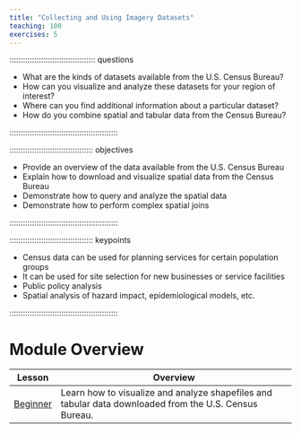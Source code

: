 ```yaml
---
title: "Collecting and Using Imagery Datasets"
teaching: 100
exercises: 5
---
```


:::::::::::::::::::::::::::::::::::::: questions 

- What are the kinds of datasets available from the U.S. Census Bureau?
- How can you visualize and analyze these datasets for your region of interest?
- Where can you find additional information about a particular dataset?
- How do you combine spatial and tabular data from the Census Bureau?

::::::::::::::::::::::::::::::::::::::::::::::::

::::::::::::::::::::::::::::::::::::: objectives

- Provide an overview of the data available from the U.S. Census Bureau
- Explain how to download and visualize spatial data from the Census Bureau
- Demonstrate how to query and analyze the spatial data
- Demonstrate how to perform complex spatial joins

::::::::::::::::::::::::::::::::::::::::::::::::

::::::::::::::::::::::::::::::::::::: keypoints 

- Census data can be used for planning services for certain population groups
- It can be used for site selection for new businesses or service facilities
- Public policy analysis
- Spatial analysis of hazard impact, epidemiological models, etc.

::::::::::::::::::::::::::::::::::::::::::::::::

# Module Overview

| Lesson | Overview                                                                                                                                                         | 
| ---------------------------------------------------------------------------------- | ------------------------------------------------------------------------------------ |
| [Beginner](https://jupyter.iguide.illinois.edu/hub/user-redirect/git-pull?repo=https%3A%2F%2Fgithub.com%2FSpatialTurn%2FDataCollection-Notebooks&urlpath=lab%2Ftree%2FDataCollection-Notebooks%2FCensus%2FBeginner.ipynb+&branch=main)       | Learn how to visualize and analyze shapefiles and tabular data downloaded from the U.S. Census Bureau. |

